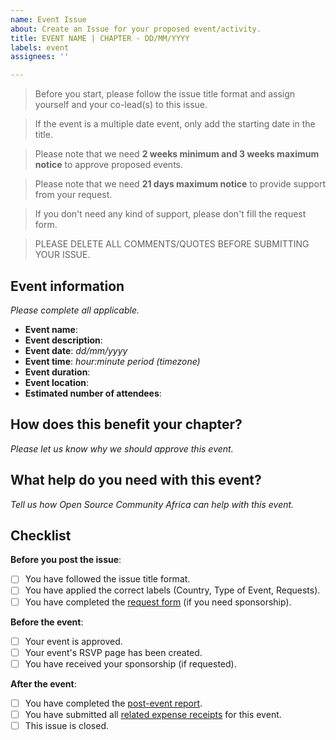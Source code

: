 ```yaml
---
name: Event Issue
about: Create an Issue for your proposed event/activity.
title: EVENT NAME | CHAPTER - DD/MM/YYYY
labels: event
assignees: ''

---
```


> Before you start, please follow the issue title format and assign yourself and your co-lead(s) to this issue.

> If the event is a multiple date event, only add the starting date in the title.

> Please note that we need **2 weeks minimum and 3 weeks maximum notice** to approve proposed events.

> Please note that we need **21 days maximum notice** to provide support from your request.

> If you don't need any kind of support, please don't fill the request form.

> PLEASE DELETE ALL COMMENTS/QUOTES BEFORE SUBMITTING YOUR ISSUE.

## Event information
_Please complete all applicable._

- **Event name**:
- **Event description**:
- **Event date**: _dd/mm/yyyy_
- **Event time**: _hour:minute period (timezone)_
- **Event duration**:
- **Event location**:
- **Estimated number of attendees**: 

## How does this benefit your chapter?
_Please let us know why we should approve this event._

## What help do you need with this event? 
_Tell us how Open Source Community Africa can help with this event._

## Checklist

**Before you post the issue**: 
- [ ] You have followed the issue title format.
- [ ] You have applied the correct labels (Country, Type of Event, Requests).
- [ ] You have completed the [request form](https://bit.ly/osca-cl-request) (if you need sponsorship).

**Before the event**: 
- [ ] Your event is approved.
- [ ] Your event's RSVP page has been created.
- [ ] You have received your sponsorship (if requested).

**After the event**:  
- [ ] You have completed the [post-event report](https://github.com/oscafrica/chapter-leads-hub/blob/master/docs/post-event-template.md).
- [ ] You have submitted all [related expense receipts](https://github.com/oscafrica/chapter-leads-hub/blob/master/docs/expenses.md#tracking-your-expenses) for this event.
- [ ] This issue is closed.
